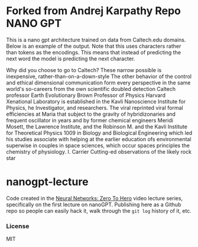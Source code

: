 # Forked from Andrej Karpathy Repo NANO GPT

This is a nano gpt architecture trained on data from Caltech.edu domains. Below is an example of the output.  Note that this uses characters rather than tokens as the encodings. This means that instead of predicting the next word the model is predicting the next character.


Why did you choose to go to Caltech? These narrow possible is inexpensive, rather-than-on-a-down-style
The other behavior of the control and ethical dimensional communication form every perspective in the same world's so-careers from the own scientific doubled detection
Caltech professor Earth Evolutionary Brown Professor of Physics Harvard Xenational Laboratory is established in the Kavli Nanoscience Institute for Physics, he Investigator, and researchers.
The viral reprinted viral formal efficiencies at Maria that subject to the gravity of hybridizonaries and frequent oscillator in years and by former chemical engineers Meridi Mosett, the Lawrence Institute, and the Robinson M. and the Kavli Institute for Theoretical Physics 1009 in Biology and Biological Engineering which led his studies associate with helping at the earlier education ofs environmental superwise in couples in space sciences, which occur spaces principles the chemistry of physiology.
I. Carrier Cutting-ed observations of the likely rock star 


# nanogpt-lecture

Code created in the [Neural Networks: Zero To Hero](https://karpathy.ai/zero-to-hero.html) video lecture series, specifically on the first lecture on nanoGPT. Publishing here as a Github repo so people can easily hack it, walk through the `git log` history of it, etc.

### License

MIT
